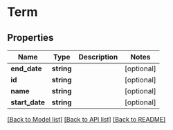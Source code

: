 # Term

## Properties
Name | Type | Description | Notes
------------ | ------------- | ------------- | -------------
**end_date** | **string** |  | [optional] 
**id** | **string** |  | [optional] 
**name** | **string** |  | [optional] 
**start_date** | **string** |  | [optional] 

[[Back to Model list]](../README.md#documentation-for-models) [[Back to API list]](../README.md#documentation-for-api-endpoints) [[Back to README]](../README.md)


